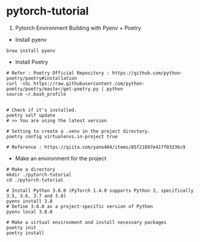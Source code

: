 # pytorch-tutorial

1. Pytorch Environment Building with Pyenv + Poetry

- Install pyenv
```
brew install pyenv
```
- Install Poetry
```
# Refer : Poetry Official Repository : https://github.com/python-poetry/poetry#installation
curl -sSL https://raw.githubusercontent.com/python-poetry/poetry/master/get-poetry.py | python
source ~/.bash_profile


# Check if it's installed.
poetry self update
# >> You are using the latest version

# Setting to create a .venv in the project directory.
poetry config virtualenvs.in-project true

# Reference : https://qiita.com/yano404/items/85f21897e417f03236c9
```

- Make an environment for the project
```
# Make a directory
mkdir ./pytorch-tutorial
cd ./pytorch-tutorial

# Install Python 3.8.0 (PyTorch 1.4.0 supports Python 3, specifically 3.5, 3.6, 3.7 and 3.8)
pyenv install 3.8
# Define 3.8.0 as a project-specific version of Python
pyenv local 3.8.0

# Make a virtual environment and install necessary packages
poetry init
poetry install
```



